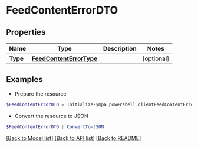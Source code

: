 # FeedContentErrorDTO
## Properties

Name | Type | Description | Notes
------------ | ------------- | ------------- | -------------
**Type** | [**FeedContentErrorType**](FeedContentErrorType.md) |  | [optional] 

## Examples

- Prepare the resource
```powershell
$FeedContentErrorDTO = Initialize-ympa_powershell_clientFeedContentErrorDTO  -Type null
```

- Convert the resource to JSON
```powershell
$FeedContentErrorDTO | ConvertTo-JSON
```

[[Back to Model list]](../README.md#documentation-for-models) [[Back to API list]](../README.md#documentation-for-api-endpoints) [[Back to README]](../README.md)


